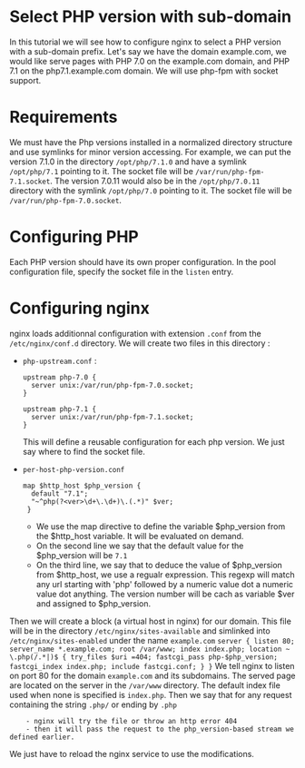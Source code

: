 # Select PHP version with sub-domain

In this tutorial we will see how to configure nginx to select a PHP version with a sub-domain prefix.
Let's say we have the domain example.com, we would like serve pages with PHP 7.0 on the example.com domain, and PHP 7.1 on the php7.1.example.com domain.
We will use php-fpm with socket support.

# Requirements

We must have the Php versions installed in a normalized directory structure and use symlinks for minor version accessing.
For example, we can put the version 7.1.0 in the directory `/opt/php/7.1.0` and have a symlink `/opt/php/7.1` pointing to it.
The socket file will be `/var/run/php-fpm-7.1.socket`.
The version 7.0.11 would also be in the `/opt/php/7.0.11` directory with the symlink `/opt/php/7.0` pointing to it.
The socket file will be `/var/run/php-fpm-7.0.socket`.

# Configuring PHP

Each PHP version should have its own proper configuration.
In the pool configuration file, specify the socket file in the `listen` entry.  

# Configuring nginx

nginx loads additionnal configuration with extension `.conf` from the `/etc/nginx/conf.d` directory.
We will create two files in this directory :

- `php-upstream.conf` :
    ```
    upstream php-7.0 {
      server unix:/var/run/php-fpm-7.0.socket; 
    }
    
    upstream php-7.1 {
      server unix:/var/run/php-fpm-7.1.socket; 
    }
    ```
    This will define a reusable configuration for each php version.
    We just say where to find the socket file.
    
- `per-host-php-version.conf`
    ```
    map $http_host $php_version {
      default "7.1";
      "~^php(?<ver>\d+\.\d+)\.(.*)" $ver;
     }
    ```
    - We use the map directive to define the variable $php_version from the $http_host variable. It will be evaluated on demand.
    - On the second line we say that the default value for the $php_version will be `7.1`
    - On the third line, we say that to deduce the value of $php_version from $http_host, we use a regualr expression.
    This regexp will match any url starting with 'php' followed by a numeric value dot a numeric value dot anything.
    The version number will be cach as variable $ver and assigned to $php_version.
    
Then we will create a block (a virtual host in nginx) for our domain. This file will be in the directory `/etc/nginx/sites-available` and simlinked into `/etc/nginx/sites-enabled` under the name `example.com`
    ```
    server {
        listen 80;
        server_name *.example.com;
        root /var/www;
        index index.php;
        location ~ \.php(/.*|)$ {
            try_files $uri =404;
            fastcgi_pass php-$php_version;
            fastcgi_index index.php;
            include fastcgi.conf;
        }
    }
    ```
    We tell nginx to listen on port 80 for the domain `example.com` and its subdomains.
    The served page are located on the server in the `/var/www` directory.
    The default index file used when none is specified is `index.php`.
    Then we say that for any request containing the string `.php/` or ending by `.php`
   
        - nginx will try the file or throw an http error 404
        - then it will pass the request to the php_version-based stream we defined earlier.
     
We just have to reload the nginx service to use the modifications.
     
 